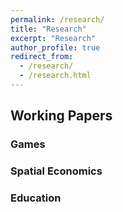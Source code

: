 ```yaml
---
permalink: /research/
title: "Research"
excerpt: "Research"
author_profile: true
redirect_from: 
  - /research/
  - /research.html
---
```


## Working Papers

### Games

### Spatial Economics

### Education
